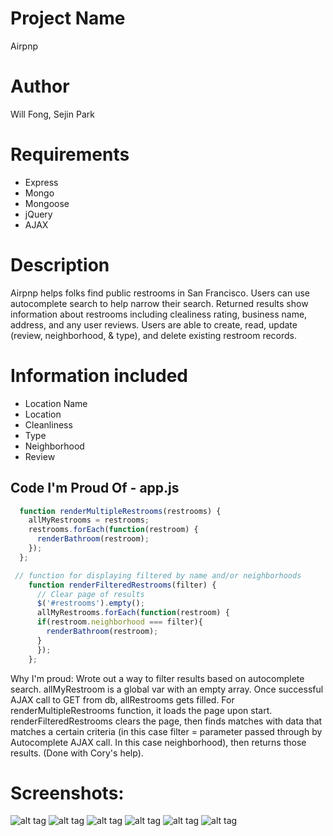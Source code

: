 
# Project Name

Airpnp

# Author

Will Fong, Sejin Park

# Requirements

* Express
* Mongo
* Mongoose
* jQuery
* AJAX

# Description

Airpnp helps folks find public restrooms in San Francisco. Users can use autocomplete search to help narrow their search. Returned results show information about restrooms including clealiness rating, business name, address, and any user reviews. Users are able to create, read, update (review, neighborhood, & type), and delete existing restroom records.

# Information included

* Location Name
* Location
* Cleanliness
* Type
* Neighborhood
* Review

## Code I'm Proud Of - app.js

```javascript 
  function renderMultipleRestrooms(restrooms) {
    allMyRestrooms = restrooms;
  	restrooms.forEach(function(restroom) {
      renderBathroom(restroom);  
    });
  };

 // function for displaying filtered by name and/or neighborhoods
    function renderFilteredRestrooms(filter) {
      // Clear page of results
      $('#restrooms').empty();
      allMyRestrooms.forEach(function(restroom) {
      if(restroom.neighborhood === filter){
        renderBathroom(restroom);
      }   
      });
    };
```

Why I'm proud: Wrote out a way to filter results based on autocomplete search. allMyRestroom is a global var with an empty array. Once successful AJAX call to GET from db, allRestrooms gets filled. For renderMultipleRestrooms function, it loads the page upon start. renderFilteredRestrooms clears the page, then finds matches with data that matches a certain criteria (in this case filter = parameter passed through by Autocomplete AJAX call. In this case neighborhood), then returns those results. (Done with Cory's help).

# Screenshots:
![alt tag](/images/SS1.png?raw=true)
![alt tag](images/SS2.png?raw=true)
![alt tag](./images/SS3.png)
![alt tag](./images/SS4.png)
![alt tag](./images/SS5.png)
![alt tag](./images/SS6.png)

